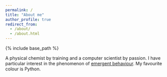 ```yaml
---
permalink: /
title: "About me"
author_profile: true
redirect_from: 
  - /about/
  - /about.html
---
```


{% include base_path %}

A physical chemist by training and a computer scientist by passion. I have particular interest in the phenomenon of [emergent behaviour](https://en.wikipedia.org/wiki/Emergence). My favourite colour is Python.